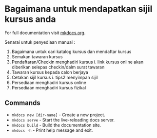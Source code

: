 # Bagaimana untuk mendapatkan sijil kursus anda

For full documentation visit [mkdocs.org](https://www.mkdocs.org).

Senarai untuk penyediaan manual : 

1. Bagaimana untuk cari katalog kursus dan mendaftar kursus
2. Semakan tawaran kursus
3. Pendaftaran/Checkin menghadiri kursus
    i. link kursus online akan diberikan selepas checkin/dalm surat tawaran
4. Tawaran kursus kepada calon berjaya
5. Cetakan sijil kursus
    i. tips2 menyimpan sijil 
6. Persediaan menghadiri kursus online
7. Persediaan menghadiri kursus fizikal


## Commands

* `mkdocs new [dir-name]` - Create a new project.
* `mkdocs serve` - Start the live-reloading docs server.
* `mkdocs build` - Build the documentation site.
* `mkdocs -h` - Print help message and exit.

